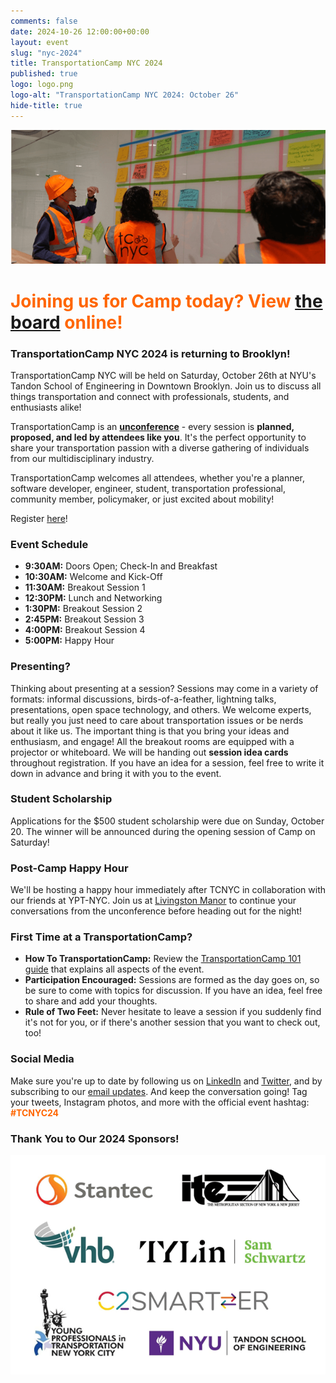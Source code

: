 ```yaml
---
comments: false
date: 2024-10-26 12:00:00+00:00
layout: event
slug: "nyc-2024"
title: TransportationCamp NYC 2024
published: true
logo: logo.png
logo-alt: "TransportationCamp NYC 2024: October 26"
hide-title: true
---
```


![Board](board.png)

<h1 style="color: #FF6600;">Joining us for Camp today? View <a href="https://docs.google.com/spreadsheets/d/e/2PACX-1vSMp77dheFP2Ya13cY44uMMtGtAe9CZa1bR3q_3MZG7W1AOzqD4R-TCeJea8jQ1jrHHGzTRtvG1iY8f/pubhtml?gid=302942185&single=true">the board</a> online!</h1>

### TransportationCamp NYC 2024 is returning to Brooklyn!

TransportationCamp NYC will be held on Saturday, October 26th at NYU&#39;s Tandon School of Engineering in Downtown
Brooklyn. Join us to discuss all things transportation and connect with professionals, students, and enthusiasts alike!

TransportationCamp is an **[unconference](https://en.wikipedia.org/wiki/Unconference)** - every session is **planned,
proposed, and led by attendees like you**. It&#39;s the perfect opportunity to share your transportation passion with a
diverse gathering of individuals from our multidisciplinary industry.

TransportationCamp welcomes all attendees, whether you&#39;re a planner,
software developer, engineer, student, transportation professional, community member, policymaker, or just excited
about mobility!

Register [here](https://tcnyc.ticketspice.com/transportationcamp-nyc-2024)!

### Event Schedule

- **9:30AM:** Doors Open; Check-In and Breakfast
- **10:30AM:** Welcome and Kick-Off
- **11:30AM:** Breakout Session 1
- **12:30PM:** Lunch and Networking
- **1:30PM:** Breakout Session 2
- **2:45PM:** Breakout Session 3
- **4:00PM:** Breakout Session 4
- **5:00PM:** Happy Hour

### Presenting?

Thinking about presenting at a session? Sessions may come in a variety of formats: informal discussions,
birds-of-a-feather, lightning talks, presentations, open space technology, and others. We welcome experts, but really
you just need to care about transportation issues or be nerds about it like us. The important thing is that you bring
your ideas and enthusiasm, and engage! All the breakout rooms are equipped with a projector or whiteboard. We will
be handing out **session idea cards** throughout registration. If you have an idea for a session, feel free to write it
down in advance and bring it with you to the event.

### Student Scholarship

Applications for the $500 student scholarship were due on Sunday, October 20. The winner will be announced during the
opening session of Camp on Saturday!

### Post-Camp Happy Hour

We'll be hosting a happy hour immediately after TCNYC in collaboration with our friends at YPT-NYC. Join us
at [Livingston Manor](https://www.livingstonmanorbk.com/) to continue your conversations from the unconference before
heading out for the night!

### First Time at a TransportationCamp?

- **How To TransportationCamp:** Review
  the [TransportationCamp 101 guide](http://transportationcamp.org/2011/02/how-transportationcamp-works-the-essential-guide/)
  that explains all aspects of the event.
- **Participation Encouraged:** Sessions are formed as the day goes on, so be sure to come with topics for discussion.
  If you have an idea, feel free to share and add your thoughts.
- **Rule of Two Feet:** Never hesitate to leave a session if you suddenly find it&#39;s not for you, or if there&#39;s
  another session that you want to check out, too!

### Social Media

Make sure you&#39;re up to date by following us on [LinkedIn](https://www.linkedin.com/company/tcnyc/posts)
and [Twitter](https://twitter.com/transpocampnyc), and by
subscribing to our [email updates](http://eepurl.com/dFtMzX). And keep the conversation going! Tag your
tweets, Instagram photos, and more with the official event hashtag: <span style="color: #FF6600;">**#TCNYC24**</span>

### Thank You to Our 2024 Sponsors!

![Stantec, ITE, VHB, TYLin/Sam Schwartz, C2Smarter, YPT-NYC, NYU Tandon](sponsors.png)
